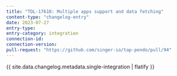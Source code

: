 ```yaml
---
title: "TDL-17610: Multiple apps support and data fetching"
content-type: "changelog-entry"
date: 2023-07-27
entry-type: 
entry-category: integration
connection-id: 
connection-version: 
pull-request: "https://github.com/singer-io/tap-pendo/pull/94"
---
```

{{ site.data.changelog.metadata.single-integration | flatify }}